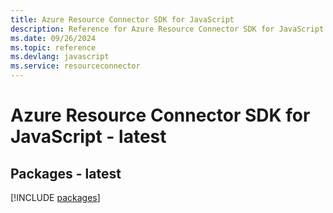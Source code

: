 ```yaml
---
title: Azure Resource Connector SDK for JavaScript
description: Reference for Azure Resource Connector SDK for JavaScript
ms.date: 09/26/2024
ms.topic: reference
ms.devlang: javascript
ms.service: resourceconnector
---
```

# Azure Resource Connector SDK for JavaScript - latest
## Packages - latest
[!INCLUDE [packages](resource-connector-index.md)]